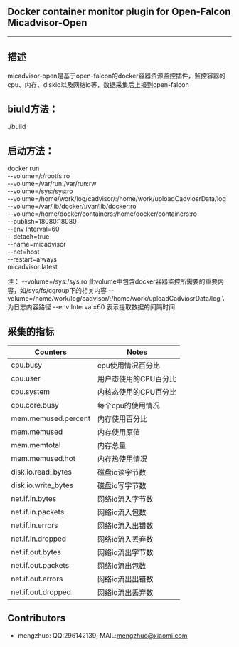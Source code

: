 Docker container monitor plugin for Open-Falcon  Micadvisor-Open
------------------------------------
------------------------------------
描述
------------------
micadvisor-open是基于open-falcon的docker容器资源监控插件，监控容器的cpu、内存、diskio以及网络io等，数据采集后上报到open-falcon

biuld方法：
-----------------
./build

启动方法：
-----------------
docker run \
--volume=/:/rootfs:ro \
--volume=/var/run:/var/run:rw \
--volume=/sys:/sys:ro \
--volume=/home/work/log/cadvisor/:/home/work/uploadCadviosrData/log \
--volume=/var/lib/docker/:/var/lib/docker:ro \
--volume=/home/docker/containers:/home/docker/containers:ro \
--publish=18080:18080 \
--env Interval=60 \
--detach=true \
--name=micadvisor \
--net=host \
--restart=always \
micadvisor:latest

注：
--volume=/sys:/sys:ro 此volume中包含docker容器监控所需要的重要内容，如/sys/fs/cgroup下的相关内容
--volume=/home/work/log/cadvisor/:/home/work/uploadCadviosrData/log \ 为日志内容路径
--env Interval=60 表示提取数据的间隔时间

采集的指标
--------------------------
| Counters | Notes|
|-----|------|
|cpu.busy|cpu使用情况百分比|
|cpu.user|用户态使用的CPU百分比|
|cpu.system|内核态使用的CPU百分比|
|cpu.core.busy|每个cpu的使用情况|
|mem.memused.percent|内存使用百分比|
|mem.memused|内存使用原值|
|mem.memtotal|内存总量|
|mem.memused.hot|内存热使用情况|
|disk.io.read_bytes|磁盘io读字节数|
|disk.io.write_bytes|磁盘io写字节数|
|net.if.in.bytes|网络io流入字节数|
|net.if.in.packets|网络io流入包数|
|net.if.in.errors|网络io流入出错数|
|net.if.in.dropped|网络io流入丢弃数|
|net.if.out.bytes|网络io流出字节数|
|net.if.out.packets|网络io流出包数|
|net.if.out.errors|网络io流出出错数|
|net.if.out.dropped|网络io流出丢弃数|

Contributors
------------------------------------------
- mengzhuo: QQ:296142139; MAIL:mengzhuo@xiaomi.com 
